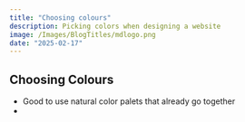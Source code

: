 ```yaml
---
title: "Choosing colours"
description: Picking colors when designing a website
image: /Images/BlogTitles/mdlogo.png
date: "2025-02-17"
---
```


## Choosing Colours
- Good to use natural color palets that already go together
- 
